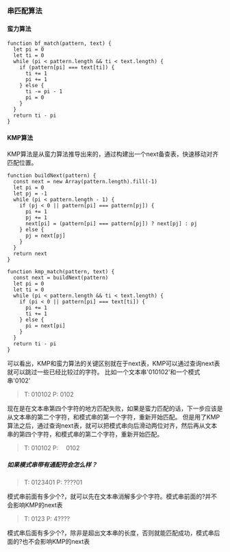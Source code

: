 ### 串匹配算法

#### 蛮力算法

```
function bf_match(pattern, text) {
  let pi = 0
  let ti = 0
  while (pi < pattern.length && ti < text.length) {
    if (pattern[pi] === text[ti]) {
      ti += 1
      pi += 1
    } else {
      ti -= pi - 1
      pi = 0
    }
  }
  return ti - pi
}
```

#### KMP算法

KMP算法是从蛮力算法推导出来的，通过构建出一个next备查表，快速移动对齐匹配位置。

```
function buildNext(pattern) {
  const next = new Array(pattern.length).fill(-1)
  let pi = 0
  let pj = -1
  while (pi < pattern.length - 1) {
    if (pj < 0 || pattern[pi] === pattern[pj]) {
      pi += 1
      pj += 1
      next[pi] = (pattern[pi] === pattern[pj]) ? next[pj] : pj
    } else {
      pj = next[pj]
    }
  }
  return next
}

function kmp_match(pattern, text) {
  const next = buildNext(pattern)
  let pi = 0
  let ti = 0
  while (pi < pattern.length && ti < text.length) {
    if (pi < 0 || pattern[pi] === text[ti]) {
      pi += 1
      ti += 1
    } else {
      pi = next[pi]
    }
  }
  return ti - pi
}
```

可以看出，KMP和蛮力算法的关键区别就在于next表，KMP可以通过查询next表就可以跳过一些已经比较过的字符。 比如一个文本串'010102'和一个模式串'0102'

> T: 010102 P: 0102

现在是在文本串第四个字符的地方匹配失败，如果是蛮力匹配的话，下一步应该是从文本串的第二个字符，和模式串的第一个字符，重新开始匹配。 但是用了KMP算法之后，通过查询next表，就可以把模式串向后滑动两位对齐，然后再从文本串的第四个字符，和模式串的第二个字符，重新开始匹配。

> T: 010102 P:   0102

##### 如果模式串带有通配符会怎么样？

> T: 0123401 P: ????01

模式串前面有多少个?，就可以先在文本串消解多少个字符。模式串前面的?并不会影响KMP的next表

> T: 0123 P: 4????

模式串后面有多少个?，除非是超出文本串的长度，否则就能匹配成功，模式串后面的?也不会影响KMP的next表